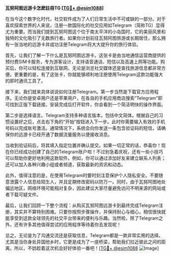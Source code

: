 **瓦努阿图远游卡怎麽註冊TG [[TG💪+ @esim1088](https://t.me/s/esim1088)]**

在当今这个数字化时代，社交软件成为了人们日常生活中不可或缺的一部分。对于喜欢探索世界的人来说，注册一款国际化的社交应用如Telegram（简称TG）显得尤为重要。而当我们提到瓦努阿图这个位于南太平洋的小岛国时，它的美丽风景和独特的文化吸引了无数旅行者。如果你计划前往瓦努阿图旅游或长期居住，那么拥有一张当地的远游卡并成功注册Telegram将大大提升你的旅行体验。

首先，让我们了解一下什么是瓦努阿图远游卡。这张卡是由当地通信运营商提供的预付费SIM卡服务，专为游客设计，支持语音通话、短信以及高速上网等功能。购买后，你可以轻松连接到互联网，无论是浏览社交媒体还是查找旅游信息都非常方便。更重要的是，有了这张卡，你就能够顺利地注册使用Telegram这款功能强大的即时通讯工具了。

接下来，我们就来具体说说如何注册Telegram。第一步当然是下载官方应用程序。无论你是安卓用户还是苹果用户，在各自的手机应用商店搜索“Telegram”即可找到正版下载链接。安装完成后打开软件，你会看到一个简洁明快的操作界面。

第二步是选择语言。Telegram支持多种语言版本，包括中文简体。根据自己的习惯设置好之后，点击右下角的“开始”按钮进入下一步。此时你需要输入有效的手机号码以完成账号激活。通常情况下，系统会向你发送一条包含验证码的短信，请确保你的远游卡已经开通了数据流量服务以便接收消息。

当收到验证码后，将其填入指定位置并确认提交。如果一切正常的话，恭喜你！现在你已经成功创建了自己的Telegram账户啦！不过别急着庆祝，还有一些小技巧可以帮助你更好地利用这款软件。例如，你可以通过添加好友来建立联系人列表；还可以加入各种兴趣小组或者频道，获取最新的资讯和动态。

此外，值得注意的是，在使用Telegram时要时刻注意保护个人隐私安全。不要随意泄露个人信息给陌生人，并且定期修改密码以防万一。同时，由于瓦努阿图地处偏远地区，网络环境可能相对复杂，因此建议大家尽量避免访问不明来源的网站或者下载可疑文件。

最后，让我们回顾一下整个流程：从购买瓦努阿图远游卡到最终完成Telegram注册，其实并不算特别困难。只要你按照步骤操作，并保持耐心与细心，相信很快就能享受到这款全球领先的社交平台带来的便利与乐趣。当然啦，除了Telegram之外，还有许多其他值得尝试的应用程序等待着你去发现呢！

总之，无论是为了沟通交流还是获取信息，Telegram都是一款非常实用的选择。尤其是当你身处异国他乡时，它更是成为了一座桥梁，帮助我们拉近彼此之间的距离。所以，不妨趁着这次机会好好体验一番吧！[[TG💪+ @esim1088](https://t.me/s/esim1088) ![Image](https://i.postimg.cc/4NQfJmqS/Snipaste-2025-05-13-00-14-12.png)]